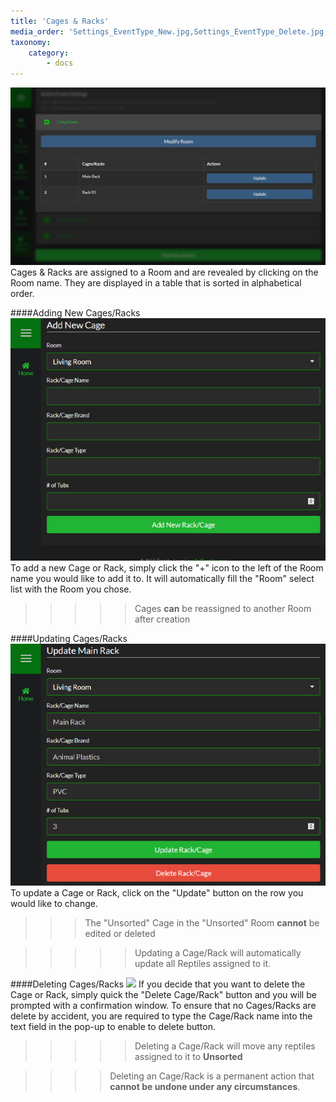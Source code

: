 ```yaml
---
title: 'Cages & Racks'
media_order: 'Settings_EventType_New.jpg,Settings_EventType_Delete.jpg,Settings_EventType_Update.jpg,Settings_Events-EventTypes.jpg'
taxonomy:
    category:
        - docs
---
```


![](Settings_Cages.jpg)
Cages & Racks are assigned to a Room and are revealed by clicking on the Room name. They are displayed in a table that is sorted in alphabetical order.


####Adding New Cages/Racks
![](Settings_Cages_Add.jpg)
To add a new Cage or Rack, simply click the "+" icon to the left of the Room name you would like to add it to. It will automatically fill the "Room" select list with the Room you chose.

>>>>> Cages **can** be reassigned to another Room after creation


####Updating Cages/Racks
![](Settings_Cages_Update.jpg)
To update a Cage or Rack, click on the "Update" button on the row you would like to change.

>>> The "Unsorted" Cage in the "Unsorted" Room **cannot** be edited or deleted

<!--
Separator
-->

>>>>> Updating a Cage/Rack will automatically update all Reptiles assigned to it.


####Deleting Cages/Racks
![](Settings_EventType_Delete.jpg)
If you decide that you want to delete the Cage or Rack, simply quick the "Delete Cage/Rack" button and you will be prompted with a confirmation window. To ensure that no Cages/Racks are delete by accident, you are required to type the Cage/Rack name into the text field in the pop-up to enable to delete button.

>>>>>Deleting a Cage/Rack will move any reptiles assigned to it to **Unsorted**

<!--
Separator
-->

>>>>Deleting an Cage/Rack is a permanent action that **cannot be undone under any circumstances**.
